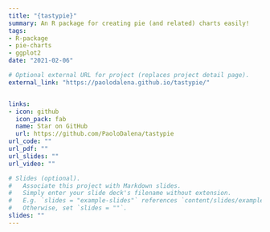 ```yaml
---
title: "{tastypie}"
summary: An R package for creating pie (and related) charts easily!
tags:
- R-package
- pie-charts
- ggplot2
date: "2021-02-06"

# Optional external URL for project (replaces project detail page).
external_link: "https://paolodalena.github.io/tastypie/"


links:
- icon: github
  icon_pack: fab
  name: Star on GitHub
  url: https://github.com/PaoloDalena/tastypie
url_code: ""
url_pdf: ""
url_slides: ""
url_video: ""

# Slides (optional).
#   Associate this project with Markdown slides.
#   Simply enter your slide deck's filename without extension.
#   E.g. `slides = "example-slides"` references `content/slides/example-slides.md`.
#   Otherwise, set `slides = ""`.
slides: ""
---
```

